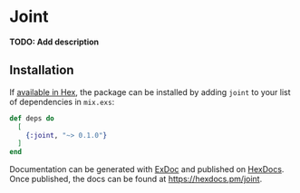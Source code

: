 # Joint

**TODO: Add description**

## Installation

If [available in Hex](https://hex.pm/docs/publish), the package can be installed
by adding `joint` to your list of dependencies in `mix.exs`:

```elixir
def deps do
  [
    {:joint, "~> 0.1.0"}
  ]
end
```

Documentation can be generated with [ExDoc](https://github.com/elixir-lang/ex_doc)
and published on [HexDocs](https://hexdocs.pm). Once published, the docs can
be found at <https://hexdocs.pm/joint>.

